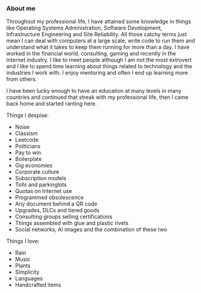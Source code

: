 ### About me

Throughout my professional life, I have attained some knowledge in things like Operating Systems Administration, Software Development, Infrastructure Engineering and Site Reliability. All those catchy terms just mean I can deal with computers at a large scale, write code to run them and understand what it takes to keep them running for more than a day.
I have worked in the financial world, consulting, gaming and recently in the internet industry. I like to meet people although I am not the most extrovert and I like to spend time learning about things related to technology and the industries I work with. I enjoy mentoring and often I end up learning more from others.

I have been lucky enough to have an education at many levels in many countries and continued that streak with my professional life, then I came back home  and started ranting here.

Things I despise:

* Noise
* Classism
* Leetcode
* Politicians
* Pay to win
* Boilerplate
* Gig economies
* Corporate culture
* Subscription models
* Tolls and parkinglots
* Quotas on Internet use
* Programmed obsolescence
* Any document behind a QR code
* Upgrades, DLCs and tiered goods
* Consulting groups selling certifications
* Things assembled with glue and plastic rivets
* Social networks, AI images and the combination of these two

Things I love:

* Rain
* Music
* Plants
* Simplicity
* Languages
* Handcrafted items
